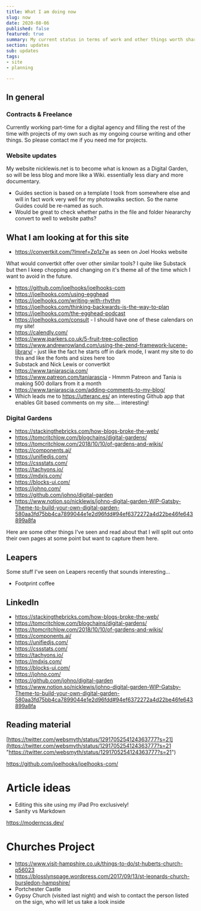 ```yaml
---
title: What I am doing now
slug: now
date: 2020-08-06
published: false
featured: true
summary: My current status in terms of work and other things worth sharing ;-)
section: updates
sub: updates
tags:
- site
- planning

---
```

## In general

### Contracts & Freelance

Currently working part-time for a digital agency and filling the rest of the time with projects of my own such as my ongoing course writing and other things. So please contact me if you need me for projects.

### Website updates
My website nicklewis.net is to become what is known as a Digital Garden, so will be less blog and more like a Wiki. essentially less diary and more documentary. 

* Guides section is based on a template I took from somewhere else and will in fact work very well for my photowalks section. So the name Guides could be re-named as such.
* Would be great to check whether paths in the file and folder hieararchy convert to well to website paths?

## What I am looking at for this site

* https://convertkit.com/?lmref=Zp1z7w as seen on Joel Hooks website

What would convertkit offer over other similar tools? I quite like Substack but then I keep chopping and changing on it's theme all of the time which I want to avoid in the future.

* https://github.com/joelhooks/joelhooks-com
* https://joelhooks.com/using-egghead
* https://joelhooks.com/writing-with-rhythm
* https://joelhooks.com/thinking-backwards-is-the-way-to-plan
* https://joelhooks.com/the-egghead-podcast
* https://joelhooks.com/consult - I should have one of these calendars on my site!
* https://calendly.com/
* https://www.jparkers.co.uk/5-fruit-tree-collection
* https://www.andrewrowland.com/using-the-zend-framework-lucene-library/ - just like the fact he starts off in dark mode, I want my site to do this and like the fonts and sizes here too
* Substack and Nick Lewis or convertkit
* https://www.taniarascia.com/
* https://www.patreon.com/taniarascia - Hmmm Patreon and Tania is making 500 dollars from it a month
* https://www.taniarascia.com/adding-comments-to-my-blog/
* Which leads me to https://utteranc.es/ an interesting Github app that enables Git based comments on my site.... interesting!

### Digital Gardens
- https://stackingthebricks.com/how-blogs-broke-the-web/
- https://tomcritchlow.com/blogchains/digital-gardens/
- https://tomcritchlow.com/2018/10/10/of-gardens-and-wikis/
- https://components.ai/
- https://unifiedjs.com/
- https://cssstats.com/
- https://tachyons.io/
- https://mdxjs.com/
- https://blocks-ui.com/
- https://johno.com/
- https://github.com/johno/digital-garden
- https://www.notion.so/nicklewis/johno-digital-garden-WIP-Gatsby-Theme-to-build-your-own-digital-garden-580aa3fd75bb4ca7899044e1e2d96fdd#94ef6372272a4d22be46fe643899a8fa

Here are some other things I've seen and read about that I will split out onto their own pages at some point but want to capture them here.

## Leapers
Some stuff I've seen on Leapers recently that sounds interesting...

- Footprint coffee

## LinkedIn

* https://stackingthebricks.com/how-blogs-broke-the-web/
* https://tomcritchlow.com/blogchains/digital-gardens/
* https://tomcritchlow.com/2018/10/10/of-gardens-and-wikis/
* https://components.ai/
* https://unifiedjs.com/
* https://cssstats.com/
* https://tachyons.io/
* https://mdxjs.com/
* https://blocks-ui.com/
* https://johno.com/
* https://github.com/johno/digital-garden
* https://www.notion.so/nicklewis/johno-digital-garden-WIP-Gatsby-Theme-to-build-your-own-digital-garden-580aa3fd75bb4ca7899044e1e2d96fdd#94ef6372272a4d22be46fe643899a8fa

## Reading material

[https://twitter.com/websmyth/status/1291705254124363777?s=21](https://twitter.com/websmyth/status/1291705254124363777?s=21 "https://twitter.com/websmyth/status/1291705254124363777?s=21")

https://github.com/joelhooks/joelhooks-com/

# Article ideas
* Editing this site using my iPad Pro exclusively!
* Sanity vs Markdown

https://moderncss.dev/

# Churches Project
* https://www.visit-hampshire.co.uk/things-to-do/st-huberts-church-p56023
* https://blosslynspage.wordpress.com/2017/09/13/st-leonards-church-bursledon-hampshire/
* Portchester Castle
* Gypsy Church (visited last night) and wish to contact the person listed on the sign, who will let us take a look inside